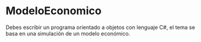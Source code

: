 # ModeloEconomico
Debes escribir un programa orientado a objetos con lenguaje C#, el tema se basa en una simulación de un modelo económico.

